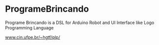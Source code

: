 # ProgrameBrincando
Programe Brincando is a DSL for Arduino Robot and UI Interface like Logo Programming Language

www.cin.ufpe.br/~hgtf/plp/
